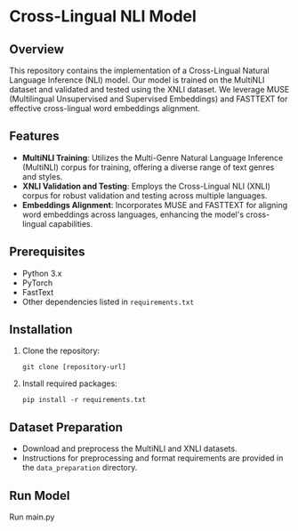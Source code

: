 # Cross-Lingual NLI Model

## Overview
This repository contains the implementation of a Cross-Lingual Natural Language Inference (NLI) model. Our model is trained on the MultiNLI dataset and validated and tested using the XNLI dataset. We leverage MUSE (Multilingual Unsupervised and Supervised Embeddings) and FASTTEXT for effective cross-lingual word embeddings alignment.

## Features
- **MultiNLI Training**: Utilizes the Multi-Genre Natural Language Inference (MultiNLI) corpus for training, offering a diverse range of text genres and styles.
- **XNLI Validation and Testing**: Employs the Cross-Lingual NLI (XNLI) corpus for robust validation and testing across multiple languages.
- **Embeddings Alignment**: Incorporates MUSE and FASTTEXT for aligning word embeddings across languages, enhancing the model's cross-lingual capabilities.

## Prerequisites
- Python 3.x
- PyTorch
- FastText
- Other dependencies listed in `requirements.txt`

## Installation
1. Clone the repository:
   ```
   git clone [repository-url]
   ```
2. Install required packages:
   ```
   pip install -r requirements.txt
   ```

## Dataset Preparation
- Download and preprocess the MultiNLI and XNLI datasets. 
- Instructions for preprocessing and format requirements are provided in the `data_preparation` directory.

## Run Model
Run main.py
